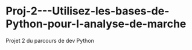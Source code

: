 # Proj-2---Utilisez-les-bases-de-Python-pour-l-analyse-de-marche
Projet 2 du parcours de dev Python
